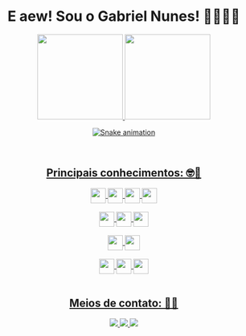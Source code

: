 <div align="center"><h1>E aew! Sou o Gabriel Nunes! 👩🏻‍💻📱</h1></div>

<div align="center">
  <a href="https://www.linkedin.com/in/nunes1909/">
  <img height="170em" src="https://github-readme-stats.vercel.app/api?username=nunes1909&show_icons=true&theme=dark&include_all_commits=true&count_private=true"/>
  <img height="170em" src="https://github-readme-stats.vercel.app/api/top-langs/?username=nunes1909&layout=compact&langs_count=7&theme=dark"/>
    
  ![Snake animation](https://github.com/nunes1909/nunes1909/blob/output/github-contribution-grid-snake.svg)
</div>

  

<div align="center">
  <div>
    <br><h2>Principais conhecimentos: 🤓💭</h2>  
    <img align="center" height="30" src="https://img.shields.io/badge/Kotlin-0095D5?&style=for-the-badge&logo=kotlin&logoColor=white">
    <img align="center" height="30" src="https://img.shields.io/badge/Java-ED8B00?style=for-the-badge&logo=java&logoColor=white">
    <img align="center" height="30" src="https://img.shields.io/badge/Flutter-02569B?style=for-the-badge&logo=flutter&logoColor=white">
    <img align="center" height="30" src="https://img.shields.io/badge/Dart-0175C2?style=for-the-badge&logo=dart&logoColor=white">
  </div><br>
  
  <div style="display: inline_block">
    <img align="center" height="30" src="https://img.shields.io/badge/HTML-239120?style=for-the-badge&logo=html5&logoColor=white">
    <img align="center" height="30" src="https://img.shields.io/badge/CSS-239120?&style=for-the-badge&logo=css3&logoColor=white">
    <img align="center" height="30" src="https://img.shields.io/badge/JavaScript-F7DF1E?style=for-the-badge&logo=javascript&logoColor=black">
  </div><br>
  
  <div style="display: inline_block">
    <img align="center" height="30" src="https://img.shields.io/badge/MySQL-00000F?style=for-the-badge&logo=mysql&logoColor=white">
    <img align="center" height="30" src="https://img.shields.io/badge/PostgreSQL-316192?style=for-the-badge&logo=postgresql&logoColor=white">
  </div>
  
  <div style="display: inline_block"><br>
    <img align="center" height="30" src="https://img.shields.io/badge/Android-3DDC84?style=for-the-badge&logo=android&logoColor=white">
    <img align="center" height="30" src="https://img.shields.io/badge/Windows-0078D6?style=for-the-badge&logo=windows&logoColor=white">
    <img align="center" height="30" src="https://img.shields.io/badge/Ubuntu-E95420?style=for-the-badge&logo=ubuntu&logoColor=white">
  </div>
</div>

  

<div align="center">
  <br><h2>Meios de contato: 📧📞</h2>
  <a href="https://api.whatsapp.com/send?phone=5551992783702&text=Ol%C3%A1" target="_blank">
    <img src="https://img.shields.io/badge/WhatsApp-25D366?style=for-the-badge&logo=whatsapp&logoColor=white" target="_blank">
  </a>
  
  <a href="https://www.linkedin.com/in/nunes1909/" target="_blank">
    <img src="https://img.shields.io/badge/LinkedIn-0077B5?style=for-the-badge&logo=linkedin&logoColor=white" target="_blank">
  </a>
  
  <a href="https://www.instagram.com/nunes1909/" target="_blank">
    <img src="https://img.shields.io/badge/Instagram-E4405F?style=for-the-badge&logo=instagram&logoColor=white" target="_blank">
  </a>
</div>
